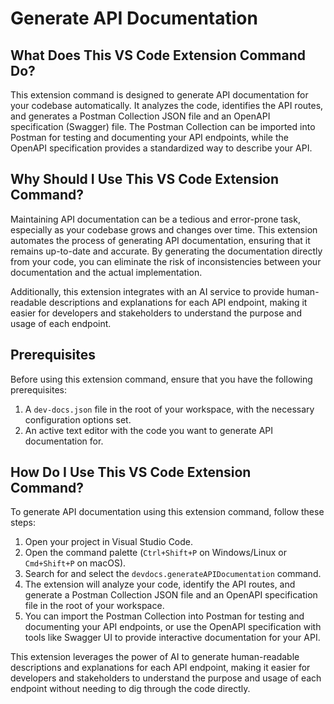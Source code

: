 
  
# Generate API Documentation

## What Does This VS Code Extension Command Do?

This extension command is designed to generate API documentation for your codebase automatically. It analyzes the code, identifies the API routes, and generates a Postman Collection JSON file and an OpenAPI specification (Swagger) file. The Postman Collection can be imported into Postman for testing and documenting your API endpoints, while the OpenAPI specification provides a standardized way to describe your API.

## Why Should I Use This VS Code Extension Command?

Maintaining API documentation can be a tedious and error-prone task, especially as your codebase grows and changes over time. This extension automates the process of generating API documentation, ensuring that it remains up-to-date and accurate. By generating the documentation directly from your code, you can eliminate the risk of inconsistencies between your documentation and the actual implementation.

Additionally, this extension integrates with an AI service to provide human-readable descriptions and explanations for each API endpoint, making it easier for developers and stakeholders to understand the purpose and usage of each endpoint.


## Prerequisites

Before using this extension command, ensure that you have the following prerequisites:

1. A `dev-docs.json` file in the root of your workspace, with the necessary configuration options set.
2. An active text editor with the code you want to generate API documentation for.

## How Do I Use This VS Code Extension Command?

To generate API documentation using this extension command, follow these steps:

1. Open your project in Visual Studio Code.
2. Open the command palette (`Ctrl+Shift+P` on Windows/Linux or `Cmd+Shift+P` on macOS).
3. Search for and select the `devdocs.generateAPIDocumentation` command.
4. The extension will analyze your code, identify the API routes, and generate a Postman Collection JSON file and an OpenAPI specification file in the root of your workspace.
5. You can import the Postman Collection into Postman for testing and documenting your API endpoints, or use the OpenAPI specification with tools like Swagger UI to provide interactive documentation for your API.

This extension leverages the power of AI to generate human-readable descriptions and explanations for each API endpoint, making it easier for developers and stakeholders to understand the purpose and usage of each endpoint without needing to dig through the code directly.
  
  